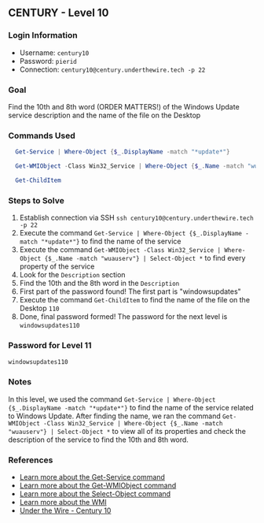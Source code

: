 ## CENTURY - Level 10


### Login Information
- Username: `century10`
- Password: `pierid`
- Connection: `century10@century.underthewire.tech -p 22`


### Goal
Find the 10th and 8th word (ORDER MATTERS!) of the Windows Update service description and the name of the file on the Desktop


### Commands Used
```powershell
  Get-Service | Where-Object {$_.DisplayName -match "*update*"}
```
```powershell
  Get-WMIObject -Class Win32_Service | Where-Object {$_.Name -match "wuauserv"} | Select-Object *
```
```powershell
  Get-ChildItem
```


### Steps to Solve
1. Establish connection via SSH `ssh century10@century.underthewire.tech -p 22`
2. Execute the command `Get-Service | Where-Object {$_.DisplayName -match "*update*"}` to find the name of the service
3. Execute the command `Get-WMIObject -Class Win32_Service | Where-Object {$_.Name -match "wuauserv"} | Select-Object *` to find every property of the service
4. Look for the `Description` section
5. Find the 10th and the 8th word in the `Description`
6. First part of the password found! The first part is "windowsupdates"
7. Execute the command `Get-ChildItem` to find the name of the file on the Desktop `110`
8. Done, final password formed! The password for the next level is `windowsupdates110`


### Password for Level 11
```powershell
windowsupdates110
```

### Notes
In this level, we used the command `Get-Service | Where-Object {$_.DisplayName -match "*update*"}` to find the name of the service related to Windows Update. After finding the name, we ran the command `Get-WMIObject -Class Win32_Service | Where-Object {$_.Name -match "wuauserv"} | Select-Object *` to view all of its properties and check the description of the service to find the 10th and 8th word.


### References
- [Learn more about the Get-Service command](https://learn.microsoft.com/en-us/powershell/module/microsoft.powershell.management/get-service?view=powershell-7.5)
- [Learn more about the Get-WMIObject command](https://learn.microsoft.com/en-us/powershell/module/microsoft.powershell.management/get-wmiobject?view=powershell-5.1)
- [Learn more about the Select-Object command](https://learn.microsoft.com/en-us/powershell/module/microsoft.powershell.utility/select-object?view=powershell-7.5)
- [Learn more about the WMI](https://learn.microsoft.com/en-us/powershell/scripting/learn/ps101/07-working-with-wmi?view=powershell-7.5)
- [Under the Wire - Century 10](https://underthewire.tech/century-10)